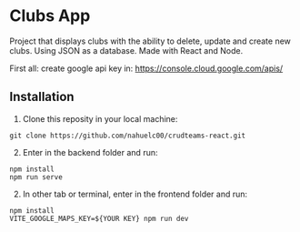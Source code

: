 # Clubs App

Project that displays clubs with the ability to delete, update and create new clubs. Using JSON as a database. 
Made with React and Node.

First all: create google api key in: https://console.cloud.google.com/apis/

## Installation

1. Clone this reposity in your local machine: 
    
```
git clone https://github.com/nahuelc00/crudteams-react.git
```

2. Enter in the backend folder and run:

```
npm install
npm run serve
```  

2. In other tab or terminal, enter in the frontend folder and run:

```
npm install
VITE_GOOGLE_MAPS_KEY=${YOUR KEY} npm run dev
```  